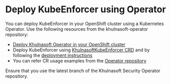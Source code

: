 # Deploy KubeEnforcer using Operator

You can deploy KubeEnforcer in your OpenShift cluster using a Kubernetes Operator. Use the following resources from the khulnasoft-operator repository:

* [Deploy Khulnasoft Operator in your OpenShift cluster](https://github.com/khulnasoft/khulnasoft-operator/blob/2022.4/docs/DeployOpenShiftOperator.md#deploying-the-khulnasoft-operator)
* Deploy KubeEnforcer using [KhulnasoftKubeEnforcer CRD](https://github.com/khulnasoft/khulnasoft-operator/blob/2022.4/deploy/crds/operator_v1alpha1_khulnasoftkubeenforcer_cr.yaml) and by following the [deployment instructions](https://github.com/khulnasoft/khulnasoft-operator/blob/2022.4/docs/DeployOpenShiftOperator.md#deploying-khulnasoft-enterprise-using-custom-resources)
* You can refer CR usage examples from the [Operator repository](https://github.com/khulnasoft/khulnasoft-operator/blob/2022.4/docs/DeployOpenShiftOperator.md#cr-examples)

Ensure that you use the latest branch of the Khulnasoft Security Operator repository.